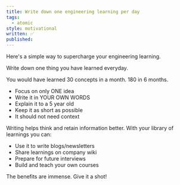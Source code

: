 ```yaml
---
title: Write down one engineering learning per day
tags:
  - atomic
style: motivational
written: ✅
published:
---
```

Here's a simple way to supercharge your engineering learning.

Write down one thing you have learned everyday.

You would have learned 30 concepts in a month. 180 in 6 months.

- Focus on only ONE idea
- Write it in YOUR OWN WORDS
- Explain it to a 5 year old
- Keep it as short as possible
- It should not need context

Writing helps think and retain information better. With your library of learnings you can:

- Use it to write blogs/newsletters
- Share learnings on company wiki
- Prepare for future interviews
- Build and teach your own courses

The benefits are immense. Give it a shot!